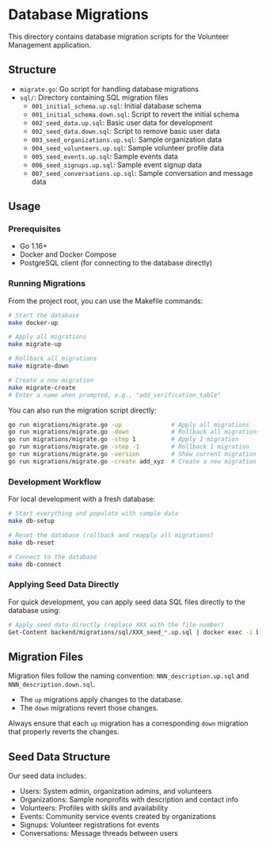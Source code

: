 # Database Migrations

This directory contains database migration scripts for the Volunteer Management application.

## Structure

- `migrate.go`: Go script for handling database migrations
- `sql/`: Directory containing SQL migration files
  - `001_initial_schema.up.sql`: Initial database schema
  - `001_initial_schema.down.sql`: Script to revert the initial schema
  - `002_seed_data.up.sql`: Basic user data for development
  - `002_seed_data.down.sql`: Script to remove basic user data
  - `003_seed_organizations.up.sql`: Sample organization data
  - `004_seed_volunteers.up.sql`: Sample volunteer profile data
  - `005_seed_events.up.sql`: Sample events data
  - `006_seed_signups.up.sql`: Sample event signup data
  - `007_seed_conversations.up.sql`: Sample conversation and message data

## Usage

### Prerequisites

- Go 1.16+
- Docker and Docker Compose
- PostgreSQL client (for connecting to the database directly)

### Running Migrations

From the project root, you can use the Makefile commands:

```bash
# Start the database
make docker-up

# Apply all migrations
make migrate-up

# Rollback all migrations
make migrate-down

# Create a new migration
make migrate-create
# Enter a name when prompted, e.g., "add_verification_table"
```

You can also run the migration script directly:

```bash
go run migrations/migrate.go -up              # Apply all migrations
go run migrations/migrate.go -down            # Rollback all migrations
go run migrations/migrate.go -step 1          # Apply 1 migration
go run migrations/migrate.go -step -1         # Rollback 1 migration
go run migrations/migrate.go -version         # Show current migration version
go run migrations/migrate.go -create add_xyz  # Create a new migration
```

### Development Workflow

For local development with a fresh database:

```bash
# Start everything and populate with sample data
make db-setup

# Reset the database (rollback and reapply all migrations)
make db-reset

# Connect to the database
make db-connect
```

### Applying Seed Data Directly

For quick development, you can apply seed data SQL files directly to the database using:

```bash
# Apply seed data directly (replace XXX with the file number)
Get-Content backend/migrations/sql/XXX_seed_*.up.sql | docker exec -i backend-postgres-1 psql -U postgres -d volunteer_mgmt
```

## Migration Files

Migration files follow the naming convention: `NNN_description.up.sql` and `NNN_description.down.sql`.

- The `up` migrations apply changes to the database.
- The `down` migrations revert those changes.

Always ensure that each `up` migration has a corresponding `down` migration that properly reverts the changes. 

## Seed Data Structure

Our seed data includes:
- Users: System admin, organization admins, and volunteers
- Organizations: Sample nonprofits with description and contact info
- Volunteers: Profiles with skills and availability
- Events: Community service events created by organizations
- Signups: Volunteer registrations for events
- Conversations: Message threads between users 